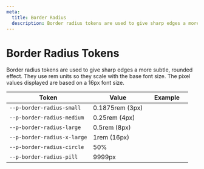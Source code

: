 ```yaml
---
meta:
  title: Border Radius
  description: Border radius tokens are used to give sharp edges a more subtle, rounded effect.
---
```


# Border Radius Tokens

Border radius tokens are used to give sharp edges a more subtle, rounded effect. They use rem units so they scale with the base font size. The pixel values displayed are based on a 16px font size.

| Token                       | Value           | Example                                                                                                 |
| --------------------------- | --------------- | ------------------------------------------------------------------------------------------------------- |
| `--p-border-radius-small`   | 0.1875rem (3px) | <div class="border-radius-demo" style="border-radius: var(--p-border-radius-small);"></div>             |
| `--p-border-radius-medium`  | 0.25rem (4px)   | <div class="border-radius-demo" style="border-radius: var(--p-border-radius-medium);"></div>            |
| `--p-border-radius-large`   | 0.5rem (8px)    | <div class="border-radius-demo" style="border-radius: var(--p-border-radius-large);"></div>             |
| `--p-border-radius-x-large` | 1rem (16px)     | <div class="border-radius-demo" style="border-radius: var(--p-border-radius-x-large);"></div>           |
| `--p-border-radius-circle`  | 50%             | <div class="border-radius-demo" style="border-radius: var(--p-border-radius-circle);"></div>            |
| `--p-border-radius-pill`    | 9999px          | <div class="border-radius-demo" style="border-radius: var(--p-border-radius-pill); width: 6rem;"></div> |
